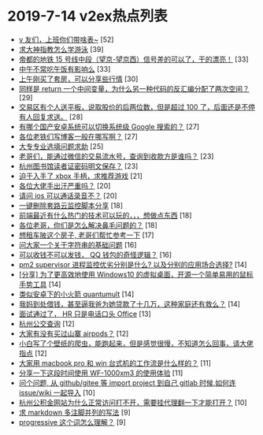 # 2019-7-14 v2ex热点列表

+ [v 友们，上班你们带啥表~](https://www.v2ex.com/t/582864#reply52) [52]
+ [求大神指教怎么学游泳](https://www.v2ex.com/t/582873#reply39) [39]
+ [帝都的地铁 15 号线中段（望京-望京西）信号差的可以了，干的漂亮！](https://www.v2ex.com/t/582798#reply33) [33]
+ [中午不常吃午饭有影响么](https://www.v2ex.com/t/582858#reply33) [33]
+ [上午刚买了套房，可以分享些行情](https://www.v2ex.com/t/582885#reply30) [30]
+ [同样是 return 一个中间变量，为什么另一种代码的反汇编分配了两次空间？](https://www.v2ex.com/t/582872#reply29) [29]
+ [交易区有个人送平板，说取股价的后两位数，但是超过 100 了，后面还是不停有人回复求送。](https://www.v2ex.com/t/582792#reply28) [28]
+ [有哪个国产安卓系统可以切换系统级 Google 搜索的？](https://www.v2ex.com/t/582802#reply27) [27]
+ [各位老铁们写博客一般在哪写啊？](https://www.v2ex.com/t/582850#reply27) [27]
+ [大专专业选填问题求助](https://www.v2ex.com/t/582784#reply25) [25]
+ [老哥们，能通过微信的交易流水号，查询到收款方是谁吗？](https://www.v2ex.com/t/582829#reply23) [23]
+ [杭州图书馆读者证密码明文保存？](https://www.v2ex.com/t/582868#reply23) [23]
+ [迫于入手了 xbox 手柄，求推荐游戏](https://www.v2ex.com/t/582893#reply21) [21]
+ [各位大佬手出汗严重吗？](https://www.v2ex.com/t/582782#reply20) [20]
+ [请问 ios 可以通话录音不？](https://www.v2ex.com/t/582818#reply20) [20]
+ [一键删除套路云监控脚本分享](https://www.v2ex.com/t/582834#reply18) [18]
+ [前端最近有什么热门的技术可以玩的，，，想做点东西](https://www.v2ex.com/t/582852#reply18) [18]
+ [各位老哥，你们是怎么解决鼻毛问题的？](https://www.v2ex.com/t/582904#reply18) [18]
+ [想租车陂这个房子, 老哥们帮忙参考一下](https://www.v2ex.com/t/582854#reply17) [17]
+ [问大家一个关于字符串的基础问题](https://www.v2ex.com/t/582791#reply16) [16]
+ [可以收钱不可以发钱， QQ 钱包的奇怪逻辑？](https://www.v2ex.com/t/582870#reply16) [16]
+ [pm2 supervisor 进程监控优劣分别是什么? 以及分别的应用场合选择?](https://www.v2ex.com/t/582787#reply14) [14]
+ [[分享] 为了更高效地使用 Windows10 的虚拟桌面，开源一个简单易用的鼠标手势工具](https://www.v2ex.com/t/582860#reply14) [14]
+ [类似安卓下的小火箭 quantumult](https://www.v2ex.com/t/582861#reply14) [14]
+ [我妈到处借钱，甚至逼我爸为她贷款了十几万，这种家庭还有救么？](https://www.v2ex.com/t/582877#reply14) [14]
+ [面试通过了， HR 只是电话口头 Office](https://www.v2ex.com/t/582875#reply13) [13]
+ [杭州公交查询](https://www.v2ex.com/t/582794#reply12) [12]
+ [大家有没有买过山寨 airpods？](https://www.v2ex.com/t/582800#reply12) [12]
+ [小白写了个壁纸的爬虫，能跑起来，但是感觉很慢，不知道怎么回事，请大佬指点](https://www.v2ex.com/t/582826#reply12) [12]
+ [大家用 macbook pro 和 win 台式机的工作流是什么样的？](https://www.v2ex.com/t/582866#reply11) [11]
+ [分享一下这段时间使用 WF-1000xm3 的使用体验](https://www.v2ex.com/t/582876#reply11) [11]
+ [问个问题, 从 github/gitee 等 import project 到自己 gitlab 时候,如何连 issue/wiki 一起导入](https://www.v2ex.com/t/582789#reply10) [10]
+ [杭州公积金网站为什么正常访问打不开，需要挂代理翻一下才能打开？](https://www.v2ex.com/t/582859#reply10) [10]
+ [求 markdown 多注脚并列的写法](https://www.v2ex.com/t/582797#reply9) [9]
+ [progressive 这个词怎么理解？](https://www.v2ex.com/t/582806#reply9) [9]
